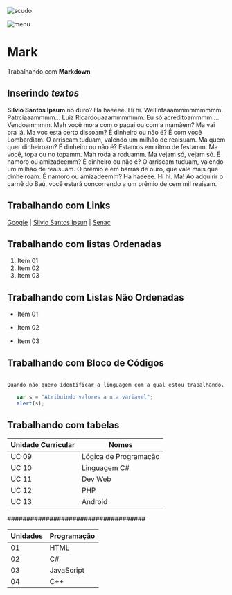 ![scudo](https://img.shields.io/badge/Mark-Markdown-yellowgreen.svg)

![menu](https://blog.da2k.com.br/uploads/2015/02/markdown.png)



# Mark
Trabalhando com **Markdown**

## Inserindo _textos_

**Silvio Santos Ipsum** no duro? Ha haeeee. Hi hi. Wellintaaammmmmmmmm. Patrciaaammmm... Luiz Ricardouaaammmmmm. Eu só acreditoammmm.... Vendoammmm. Mah você mora com o papai ou com a mamãem? Ma vai pra lá. Ma voc está certo dissoam? É dinheiro ou não é? É com você Lombardiam. O arriscam tuduam, valendo um milhão de reaisuam.
Ma quem quer dinheiroam? É dinheiro ou não é? Estamos em ritmo de festamm. Ma você, topa ou no topamm. Mah roda a roduamm. Ma vejam só, vejam só. É namoro ou amizadeemm? É dinheiro ou não é? O arriscam tuduam, valendo um milhão de reaisuam. O prêmio é em barras de ouro, que vale mais que dinheiroam. É namoro ou amizadeemm? Ha haeeee. Hi hi. Ma! Ao adquirir o carnê do Baú, você estará concorrendo a um prêmio de cem mil reaisam.

## Trabalhando com Links
[Google](http://www.google.com.br "Clique e acesse agora!") | [Silvio Santos Ipsun](http://silviosantosipsum.com "Silvio Santos Ipsun" ) | [Senac](https://www.sp.senac.br)

## Trabalhando com listas Ordenadas
1. Item 01
2. Item 02
3. Item 03

## Trabalhando com Listas Não Ordenadas
* Item 01
- Item 02
+ Item 03

## Trabalhando com Bloco de Códigos

```

Quando não quero identificar a linguagem com a qual estou trabalhando.
```
```javascript
   var s = "Atribuindo valores a u,a variavel";
   alert(s);
```

## Trabalhando com tabelas

Unidade Curricular | Nomes
-------------------|--------------
UC 09              | Lógica de Programação
UC 10              | Linguagem C#
UC 11              | Dev Web
UC 12              | PHP
UC 13              | Android

####################################

Unidades  | Programação 
----------|-----------------
 01       | HTML
 02       | C# 
 03       | JavaScript 
 04       | C++ 
 
